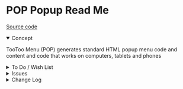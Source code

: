 # POP Popup Read Me

[Source code]( https://github.com/pushme-pullyou/tootoo14/tree/master/js-14-03/pop-popup )

<details open >

<summary>Concept</summary>

TooToo Menu (POP) generates standard HTML popup menu code and content and code that works on computers, tablets and phones

</details>

<details>

<summary>To Do / Wish List</summary>

* 2019-07-05 ~ Theo ~ Reset popup to original position
* 2019-07-05 ~ Theo ~ Remember position between sessions
* 2019-07-05 ~ Theo ~ More interactive startup popup
* 2019-06-25 ~ Theo ~ On close, remove class active from all buttons???

</details>

<details>

<summary>Issues</summary>


</details>

<details>

<summary>Change Log</summary>


### 2019-07-07 ~ Theo

POP 0.14.04-2pop

* F - POP.js: Add event listen navPanel and close popup


### 2019-07-05 ~ Theo

POP 0.14.04-1pop

* B - POP.js: better license.md link
* F - POP: popup with iframe with date

### 2019-06-30 ~ Theo


POP 0.14.03-3pop

* F - POP.js: footer buttons have color and width
* F - POP.js: Add slideshow

### 2019-06-29 ~ Theo

POP 0.14.03-2pop

* F - POP.js: Add pop is draggable


### 2019-06-25 ~ Theo

* R - POP: cleanup
* F - POP: First commit of read me

</details>